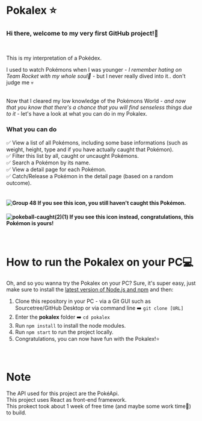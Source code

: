# Pokalex ⭐

### Hi there, welcome to my very first GitHub project!🌈
<br />

This is my interpretation of a Pokédex.

I used to watch Pokémons when I was younger - *I remember hating on Team Rocket with my whole soul🤬* - but I never really dived into it.. don't judge me 💀
<br />
<br />

Now that I cleared my low knowledge of the Pokémons World - *and now that you know that there's a chance that you will find senseless things due to it* - let's have a look at what you can do in my Pokalex.

### What you can do
✅ View a list of all Pokémons, including some base informations (such as weight, height, type and if you have actually caught that Pokémon).<br>
✅ Filter this list by all, caught or uncaught Pokémons.<br>
✅ Search a Pokémon by its name.<br>
✅ View a detail page for each Pokémon.<br>
✅ Catch/Release a Pokémon in the detail page (based on a random outcome).
<br>
<br>

#### ![Group 48](https://user-images.githubusercontent.com/79731800/195064698-5f763e66-7be3-45fa-8e16-ec0ac4ed5887.png) If you see this icon, you still haven't caught this Pokémon.

#### ![pokeball-caught(2)(1)](https://user-images.githubusercontent.com/79731800/195064567-8b66658a-187a-4e71-b136-550514d68bdd.png) If you see this icon instead, congratulations, this Pokémon is yours!
<br>

# How to run the Pokalex on your PC💻
Oh, and so you wanna try the Pokalex on your PC? Sure, it's super easy, just make sure to install the [latest version of Node.js and npm](https://nodejs.org/en/download/) and then:
1. Clone this repository in your PC - via a Git GUI such as Sourcetree/GitHub Desktop or via command line ➡️ `git clone [URL]`
2. Enter the **pokalex** folder ➡️ `cd pokalex`
3. Run `npm install` to install the node modules.
4. Run `npm start` to run the project locally.
5. Congratulations, you can now have fun with the Pokalex!⭐
<br>

# Note
The API used for this project are the PokéApi.<br>
This project uses React as front-end framework.<br>
This prokect took about 1 week of free time (and maybe some work time👀) to build.<br>
